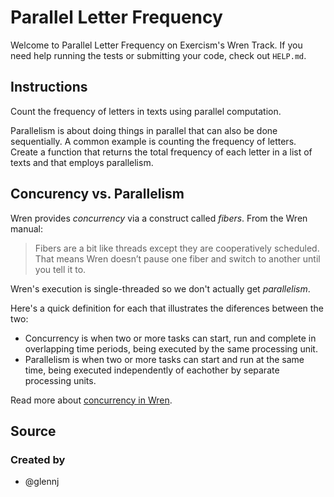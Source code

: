# Parallel Letter Frequency

Welcome to Parallel Letter Frequency on Exercism's Wren Track.
If you need help running the tests or submitting your code, check out `HELP.md`.

## Instructions

Count the frequency of letters in texts using parallel computation.

Parallelism is about doing things in parallel that can also be done sequentially.
A common example is counting the frequency of letters.
Create a function that returns the total frequency of each letter in a list of texts and that employs parallelism.

## Concurency vs. Parallelism

Wren provides _concurrency_ via a construct called _fibers_.
From the Wren manual:

> Fibers are a bit like threads except they are cooperatively scheduled.
> That means Wren doesn’t pause one fiber and switch to another until you tell it to.

Wren's execution is single-threaded so we don't actually get _parallelism_.

Here's a quick definition for each that illustrates the diferences between the two:

- Concurrency is when two or more tasks can start, run and complete in overlapping time periods, being executed by the same processing unit.
- Parallelism is when two or more tasks can start and run at the same time, being executed independently of eachother by separate processing units.

Read more about [concurrency in Wren][concurrency].

[concurrency]: https://wren.io/concurrency.html

## Source

### Created by

- @glennj